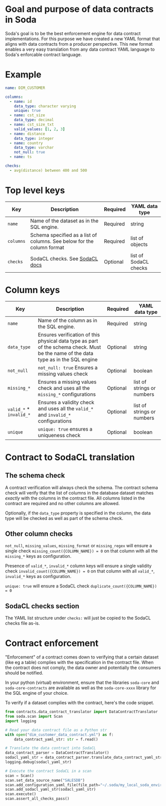 # Goal and purpose of data contracts in Soda

Soda's goal is to be the best enforcement engine for data contract implementations. For 
this purpose we have created a new YAML format that aligns with data contracts from a producer 
perspective.  This new format enables a very easy translation from any data contract 
YAML language to Soda's enforcable contract language.

# Example 

```yaml
name: DIM_CUSTOMER

columns:
  - name: id
    data_type: character varying
    unique: true
  - name: cst_size
    data_type: decimal
  - name: cst_size_txt
    valid_values: [1, 2, 3]
  - name: distance
    data_type: integer
  - name: country
    data_type: varchar
    not_null: true
  - name: ts

checks:
  - avg(distance) between 400 and 500
```

# Top level keys

| Key | Description | Required | YAML data type | 
| --- | ----------- | -------- | -------------- |
| `name` | Name of the dataset as in the SQL engine. | Required | string |
| `columns` | Schema specified as a list of columns.  See below for the column format | Required| list of objects |
| `checks` | SodaCL checks.  See [SodaCL docs](https://docs.soda.io/soda-cl/metrics-and-checks.html) | Optional | list of SodaCL checks |

# Column keys

| Key | Description | Required | YAML data type | 
| --- | ----------- | -------- | -------------- |
| `name` | Name of the column as in the SQL engine. | Required | string |
| `data_type` | Ensures verification of this physical data type as part of the schema check. Must be the name of the data type as in the SQL engine | Optional | string |
| `not_null` | `not_null: true` Ensures a missing values check | Optional | boolean |
| `missing_*` | Ensures a missing values check and uses all the `missing_*` configurations | Optional | list of strings or numbers |
| `valid_*` * `invalid_*` | Ensures a validity check and uses all the `valid_*` and `invalid_*` configurations | Optional | list of strings or numbers |
| `unique` | `unique: true` ensures a uniqueness check | Optional | boolean |

# Contract to SodaCL translation

## The schema check

A contract verification will always check the schema.  The contract schema check will verify that the list of columns 
in the database dataset matches *exactly* with the columns in the contract file.  All columns listed in the contract 
are required and no other columns are allowed.

Optionally, if the `data_type` property is specified in the column, the data type will be checked as well as part of 
the schema check.

## Other column checks

`not_null`, `missing_values`, `missing_format` or `missing_regex` will ensure a single check 
`missing_count({COLUMN_NAME}) = 0` on that column with all the `missing_*` keys as configuration.

Presence of `valid_*`, `invalid_*` column keys will ensure a single validity check `invalid_count({COLUMN_NAME}) = 0` 
on that column with all `valid_*`, `invalid_*` keys as configuration.

`unique: true` will ensure a SodaCL check `duplicate_count({COLUMN_NAME}) = 0` 

## SodaCL checks section

The YAML list structure under `checks:` will just be copied to the SodaCL checks file as-is.

# Contract enforcement

"Enforcement" of a contract comes down to verifying that a certain dataset (like eg a table) complies with the specification in 
the contract file.  When the contract does not comply, the data owner and potentially the consumers should be notified.

In your python (virtual) environment, ensure that the libraries `soda-core` and `soda-core-contracts` are available
as well as the `soda-core-xxxx` library for the SQL engine of your choice.

To verify if a dataset complies with the contract, here's the code snippet.

```python
from contracts.data_contract_translator import DataContractTranslator
from soda.scan import Scan
import logging

# Read your data contract file as a Python str
with open("dim_customer_data_contract.yml") as f:
    data_contract_yaml_str: str = f.read()

# Translate the data contract into SodaCL
data_contract_parser = DataContractTranslator()
sodacl_yaml_str = data_contract_parser.translate_data_contract_yaml_str(data_contract_yaml_str)
logging.debug(sodacl_yaml_str)

# Execute the contract SodaCL in a scan
scan = Scan()
scan.set_data_source_name("SALESDB")
scan.add_configuration_yaml_file(file_path="~/.soda/my_local_soda_environment.yml")
scan.add_sodacl_yaml_str(sodacl_yaml_str)
scan.execute()
scan.assert_all_checks_pass()
```
